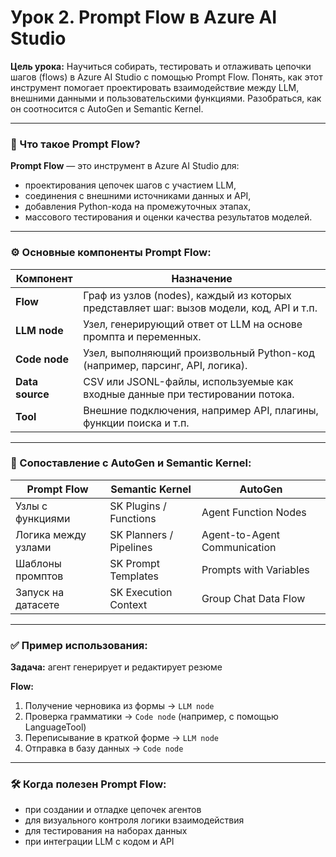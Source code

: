 # Урок 2. Prompt Flow в Azure AI Studio

**Цель урока:** Научиться собирать, тестировать и отлаживать цепочки шагов (flows) в Azure AI Studio с помощью Prompt Flow. Понять, как этот инструмент помогает проектировать взаимодействие между LLM, внешними данными и пользовательскими функциями. Разобраться, как он соотносится с AutoGen и Semantic Kernel.

---

### 🔁 Что такое Prompt Flow?

**Prompt Flow** — это инструмент в Azure AI Studio для:

* проектирования цепочек шагов с участием LLM,
* соединения с внешними источниками данных и API,
* добавления Python-кода на промежуточных этапах,
* массового тестирования и оценки качества результатов моделей.

---

### ⚙️ Основные компоненты Prompt Flow:

| Компонент       | Назначение                                                                               |
| --------------- | ---------------------------------------------------------------------------------------- |
| **Flow**        | Граф из узлов (nodes), каждый из которых представляет шаг: вызов модели, код, API и т.п. |
| **LLM node**    | Узел, генерирующий ответ от LLM на основе промпта и переменных.                          |
| **Code node**   | Узел, выполняющий произвольный Python-код (например, парсинг, API, логика).              |
| **Data source** | CSV или JSONL-файлы, используемые как входные данные при тестировании потока.            |
| **Tool**        | Внешние подключения, например API, плагины, функции поиска и т.п.                        |

---

### 🧠 Сопоставление с AutoGen и Semantic Kernel:

| Prompt Flow         | Semantic Kernel         | AutoGen                      |
| ------------------- | ----------------------- | ---------------------------- |
| Узлы с функциями    | SK Plugins / Functions  | Agent Function Nodes         |
| Логика между узлами | SK Planners / Pipelines | Agent-to-Agent Communication |
| Шаблоны промптов    | SK Prompt Templates     | Prompts with Variables       |
| Запуск на датасете  | SK Execution Context    | Group Chat Data Flow         |

---

### ✅ Пример использования:

**Задача:** агент генерирует и редактирует резюме

**Flow:**

1. Получение черновика из формы → `LLM node`
2. Проверка грамматики → `Code node` (например, с помощью LanguageTool)
3. Переписывание в краткой форме → `LLM node`
4. Отправка в базу данных → `Code node`

---

### 🛠️ Когда полезен Prompt Flow:

* при создании и отладке цепочек агентов
* для визуального контроля логики взаимодействия
* для тестирования на наборах данных
* при интеграции LLM с кодом и API
